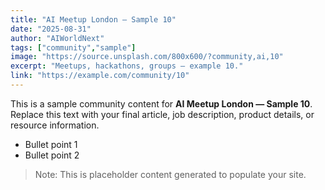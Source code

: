```yaml
---
title: "AI Meetup London — Sample 10"
date: "2025-08-31"
author: "AIWorldNext"
tags: ["community","sample"]
image: "https://source.unsplash.com/800x600/?community,ai,10"
excerpt: "Meetups, hackathons, groups — example 10."
link: "https://example.com/community/10"
---
```


This is a sample community content for **AI Meetup London — Sample 10**. Replace this text with your final article, job description, product details, or resource information.

- Bullet point 1
- Bullet point 2

> Note: This is placeholder content generated to populate your site.
